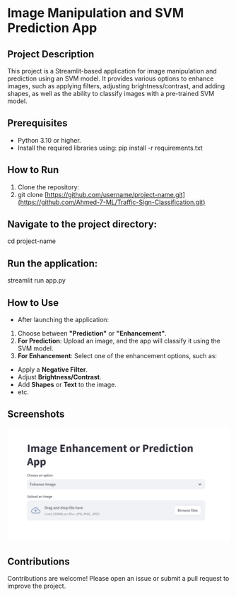 # Image Manipulation and SVM Prediction App

## Project Description
This project is a Streamlit-based application for image manipulation and prediction using an SVM model. It provides various options to enhance images, such as applying filters, adjusting brightness/contrast, and adding shapes, as well as the ability to classify images with a pre-trained SVM model.

## Prerequisites
- Python 3.10 or higher.
- Install the required libraries using:
pip install -r requirements.txt

## How to Run
1. Clone the repository:
2. git clone [https://github.com/username/project-name.git](https://github.com/Ahmed-7-ML/Traffic-Sign-Classification.git)

## Navigate to the project directory:
cd project-name

## Run the application:
streamlit run app.py

## How to Use
- After launching the application:
1. Choose between **"Prediction"** or **"Enhancement"**.
2. **For Prediction**: Upload an image, and the app will classify it using the SVM model.
3. **For Enhancement**: Select one of the enhancement options, such as:
  - Apply a **Negative Filter**.
  - Adjust **Brightness/Contrast**.
  - Add **Shapes** or **Text** to the image.
  - etc.

## Screenshots
![App Interface](App_Interface.png)

## Contributions
Contributions are welcome! Please open an issue or submit a pull request to improve the project.
